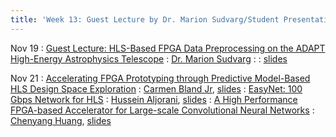 ```yaml
---
title: 'Week 13: Guest Lecture by Dr. Marion Sudvarg/Student Presentations'
---
```


Nov 19
: [Guest Lecture: HLS-Based FPGA Data Preprocessing on the ADAPT High-Energy Astrophysics Telescope](#)
  : [Dr. Marion Sudvarg](https://www.sudvarg.com/)
: []()
  : [slides](https://wustl.app.box.com/s/802ozkeo87ac6vyim8ncvcm2ld215jax)

Nov 21
: [Accelerating FPGA Prototyping through Predictive Model-Based HLS Design Space Exploration](https://dl.acm.org/doi/10.1145/3316781.3317754)
  : [Carmen Bland Jr](https://github.com/washu-blandjr), [slides](#)
: [EasyNet: 100 Gbps Network for HLS](https://ieeexplore.ieee.org/document/9556439)
  : [Hussein Aljorani](#), [slides](#)
: [A High Performance FPGA-based Accelerator for Large-scale Convolutional Neural Networks](https://ieeexplore.ieee.org/document/7577308)
  : [Chenyang Huang](#), [slides](#)
